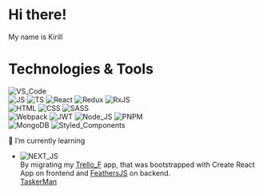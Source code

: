 <h1>Hi there!</h1>
<p>My name is Kirill</p>

<h1>Technologies & Tools</h1>

![VS_Code](https://img.shields.io/badge/VS%20Code-informational?style=flat-square&logo=visual-studio-code&logoColor=white&color=007acc)<br/>
![JS](https://img.shields.io/badge/JavaScript-informational?style=flat-square&logo=javascript&logoColor=323330&color=F7DF1E)
![TS](https://img.shields.io/badge/TypeScript-informational?style=flat-square&logo=typescript&logoColor=ffffff&color=3178C6)
![React](https://img.shields.io/badge/React-informational?style=flat-square&logo=react&logoColor=61DAFB&color=000000)
![Redux](https://img.shields.io/badge/Redux-593D88?style=flat-square&logo=redux&logoColor=white)
![RxJS](https://img.shields.io/badge/rxjs-%23B7178C.svg?style=flat-square&logo=reactivex&logoColor=white)<br/>
![HTML](https://img.shields.io/badge/HTML-informational?style=flat-square&logo=html5&logoColor=ffffff&color=E34F26)
![CSS](https://img.shields.io/badge/CSS-informational?style=flat-square&logo=css3&logoColor=ffffff&color=1572B6)
![SASS](https://img.shields.io/badge/SASS-informational?style=flat-square&logo=SASS&logoColor=ffffff&color=CC6699)<br/>
![Webpack](https://img.shields.io/badge/Webpack-informational?style=flat-square&logo=webpack&logoColor=8DD6F9&color=2c3a41)
![JWT](https://img.shields.io/badge/json%20web%20tokens-323330?style=flat-square&logo=json-web-tokens&logoColor=pink)
![Node_JS](https://img.shields.io/badge/Node-informational?style=flat-square&logo=node.js&logoColor=ffffff&color=339933)
![PNPM](https://img.shields.io/badge/PNPM-informational?style=flat-square&logo=pnpm&logoColor=ffffff&color=F69220)<br/>
![MongoDB](https://img.shields.io/badge/MongoDB-informational?style=flat-square&logo=mongodb&logoColor=ffffff&color=47A248)
![Styled_Components](https://img.shields.io/badge/styled--components-DB7093?style=flat-square&logo=styled-components&logoColor=white)


🌱 I’m currently learning 
  - ![NEXT_JS](https://img.shields.io/badge/Next-informational?style=flat-square&logo=next.js&logoColor=ffffff&color=000000)</br>
  By migrating my [Trello_F](https://github.com/V1codin/Trello_F) app, that was bootstrapped with Create React App on frontend and [FeathersJS](https://feathersjs.com/) on backend.</br>
  [TaskerMan](https://github.com/V1codin/taskerman)
<!--
![](https://img.shields.io/badge/Fastify-informational?style=flat-square&logo=fastify&logoColor=ffffff&color=000000)
![](https://img.shields.io/badge/PostgreSQL-informational?style=flat-square&logo=postgresql&logoColor=ffffff&color=336791)
![](https://img.shields.io/badge/MySQL-informational?style=flat-square&logo=mysql&logoColor=ffffff&color=007D7D)
-->

